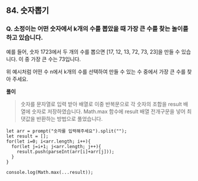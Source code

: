 ## 84. 숫자뽑기

### Q. 소정이는 어떤 숫자에서 k개의 수를 뽑았을 때 가장 큰 수를 찾는 놀이를 하고 있습니다.

예를 들어, 숫자 1723에서 두 개의 수를 뽑으면 [17, 12, 13, 72, 73, 23]을 만들 수 있습니다.
이 중 가장 큰 수는 73입니다.

위 예시처럼 어떤 수 n에서 k개의 수를 선택하여 만들 수 있는 수 중에서 가장 큰 수를 찾아 주세요.

**풀이**

> 숫자를 문자열로 입력 받아 배열로 이중 반복문으로 각 숫자의 조합을 result 배열에 숫자로 저장하였습니다. Math.max 함수에 result 배열 전개구문을 넣어 최댓값을 반환하는 방법으로 풀었습니다.

```
let arr = prompt("숫자를 입력해주세요").split("");
let result = [];
for(let i=0; i<arr.length; i++){
  for(let j=i+1; j<arr.length; j++){
    result.push(parseInt(arr[i]+arr[j]));
  }
}

console.log(Math.max(...result));
```
